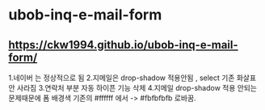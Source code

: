 # ubob-inq-e-mail-form
## https://ckw1994.github.io/ubob-inq-e-mail-form/
1.네이버 는 정상적으로 됨
2.지메일은 drop-shadow 적용안됨 , select 기존 화살표 안 사라짐
3.연락처 부분 자동 하이픈 기능 삭제
4.지메일 drop-shadow 적용 안되는 문제때문에 폼 배경색 기존의 #ffffff 에서 -> #fbfbfbfb 로바꿈.
